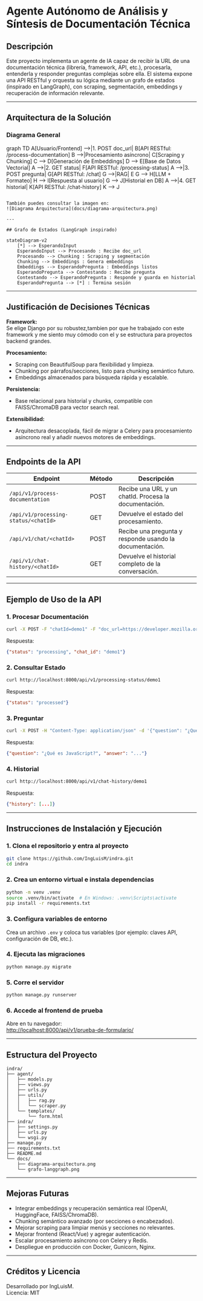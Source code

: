 # Agente Autónomo de Análisis y Síntesis de Documentación Técnica

## Descripción

Este proyecto implementa un agente de IA capaz de recibir la URL de una documentación técnica (librería, framework, API, etc.), procesarla, entenderla y responder preguntas complejas sobre ella. El sistema expone una API RESTful y orquesta su lógica mediante un grafo de estados (inspirado en LangGraph), con scraping, segmentación, embeddings y recuperación de información relevante.

---

## Arquitectura de la Solución

### Diagrama General

graph TD
    A[Usuario/Frontend] -->|1. POST doc_url| B[API RESTful: /process-documentation]
    B -->|Procesamiento asíncrono| C[Scraping y Chunking]
    C --> D[Generación de Embeddings]
    D --> E[Base de Datos Vectorial]
    A -->|2. GET status| F[API RESTful: /processing-status]
    A -->|3. POST pregunta| G[API RESTful: /chat]
    G -->|RAG| E
    G --> H[LLM + Formateo]
    H --> I[Respuesta al usuario]
    G --> J[Historial en DB]
    A -->|4. GET historial| K[API RESTful: /chat-history]
    K --> J
```

También puedes consultar la imagen en:  
![Diagrama Arquitectura](docs/diagrama-arquitectura.png)

---

## Grafo de Estados (LangGraph inspirado)

stateDiagram-v2
    [*] --> EsperandoInput
    EsperandoInput --> Procesando : Recibe doc_url
    Procesando --> Chunking : Scraping y segmentación
    Chunking --> Embeddings : Genera embeddings
    Embeddings --> EsperandoPregunta : Embeddings listos
    EsperandoPregunta --> Contestando : Recibe pregunta
    Contestando --> EsperandoPregunta : Responde y guarda en historial
    EsperandoPregunta --> [*] : Termina sesión
```

---

## Justificación de Decisiones Técnicas

**Framework:**  
Se elige Django por su robustez,tambien por que he trabajado con este framework y me siento muy cómodo con el y se estructura para proyectos backend grandes.

**Procesamiento:**  
- Scraping con BeautifulSoup para flexibilidad y limpieza.
- Chunking por párrafos/secciones, listo para chunking semántico futuro.
- Embeddings almacenados para búsqueda rápida y escalable.

**Persistencia:**  
- Base relacional para historial y chunks, compatible con FAISS/ChromaDB para vector search real.

**Extensibilidad:**  
- Arquitectura desacoplada, fácil de migrar a Celery para procesamiento asíncrono real y añadir nuevos motores de embeddings.

---

## Endpoints de la API

| Endpoint                                      | Método | Descripción                                               |
|----------------------------------------------- |--------|-----------------------------------------------------------|
| `/api/v1/process-documentation`               | POST   | Recibe una URL y un chatId. Procesa la documentación.     |
| `/api/v1/processing-status/<chatId>`          | GET    | Devuelve el estado del procesamiento.                     |
| `/api/v1/chat/<chatId>`                       | POST   | Recibe una pregunta y responde usando la documentación.   |
| `/api/v1/chat-history/<chatId>`               | GET    | Devuelve el historial completo de la conversación.        |

---

## Ejemplo de Uso de la API

### 1. Procesar Documentación

```bash
curl -X POST -F "chatId=demo1" -F "doc_url=https://developer.mozilla.org/es/docs/Web/JavaScript" http://localhost:8000/api/v1/process-documentation
```
Respuesta:
```json
{"status": "processing", "chat_id": "demo1"}
```

### 2. Consultar Estado

```bash
curl http://localhost:8000/api/v1/processing-status/demo1
```
Respuesta:
```json
{"status": "processed"}
```

### 3. Preguntar

```bash
curl -X POST -H "Content-Type: application/json" -d '{"question": "¿Qué es JavaScript?"}' http://localhost:8000/api/v1/chat/demo1
```
Respuesta:
```json
{"question": "¿Qué es JavaScript?", "answer": "..."}
```

### 4. Historial

```bash
curl http://localhost:8000/api/v1/chat-history/demo1
```
Respuesta:
```json
{"history": [...]}
```

---

## Instrucciones de Instalación y Ejecución

### 1. Clona el repositorio y entra al proyecto

```bash
git clone https://github.com/IngLuisM/indra.git
cd indra
```

### 2. Crea un entorno virtual e instala dependencias

```bash
python -m venv .venv
source .venv/bin/activate  # En Windows: .venv\Scripts\activate
pip install -r requirements.txt
```

### 3. Configura variables de entorno

Crea un archivo `.env` y coloca tus variables (por ejemplo: claves API, configuración de DB, etc.).

### 4. Ejecuta las migraciones

```bash
python manage.py migrate
```

### 5. Corre el servidor

```bash
python manage.py runserver
```

### 6. Accede al frontend de prueba

Abre en tu navegador:  
[http://localhost:8000/api/v1/prueba-de-formulario/](http://localhost:8000/api/v1/prueba-de-formulario/)

---

## Estructura del Proyecto

```
indra/
├── agent/
│   ├── models.py
│   ├── views.py
│   ├── urls.py
│   ├── utils/
│   │   ├── rag.py
│   │   └── scraper.py
│   └── templates/
│       └── form.html
├── indra/
│   ├── settings.py
│   ├── urls.py
│   └── wsgi.py
├── manage.py
├── requirements.txt
├── README.md
└── docs/
    ├── diagrama-arquitectura.png
    └── grafo-langgraph.png
```

---

## Mejoras Futuras

- Integrar embeddings y recuperación semántica real (OpenAI, HuggingFace, FAISS/ChromaDB).
- Chunking semántico avanzado (por secciones o encabezados).
- Mejorar scraping para limpiar menús y secciones no relevantes.
- Mejorar frontend (React/Vue) y agregar autenticación.
- Escalar procesamiento asíncrono con Celery y Redis.
- Despliegue en producción con Docker, Gunicorn, Nginx.

---

## Créditos y Licencia

Desarrollado por IngLuisM.  
Licencia: MIT
